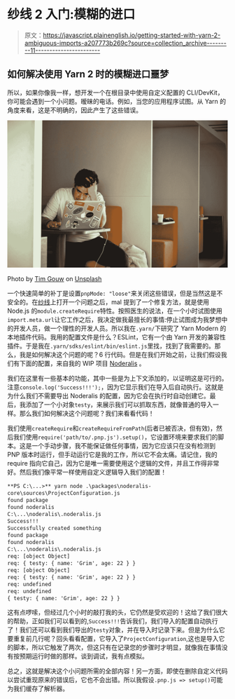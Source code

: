 # 纱线 2 入门:模糊的进口

> 原文：<https://javascript.plainenglish.io/getting-started-with-yarn-2-ambiguous-imports-a207773b269c?source=collection_archive---------11----------------------->

## 如何解决使用 Yarn 2 时的模糊进口噩梦

所以，如果你像我一样，想开发一个在根目录中使用自定义配置的 CLI/DevKit，你可能会遇到一个小问题。暧昧的电话。例如，当您的应用程序试图。从 Yarn 的角度来看，这是不明确的，因此产生了这些错误。

![](img/e286cc1ddde6928f07044633ba386c6c.png)

Photo by [Tim Gouw](https://unsplash.com/@punttim?utm_source=medium&utm_medium=referral) on [Unsplash](https://unsplash.com?utm_source=medium&utm_medium=referral)

一个快速简单的补丁是设置`pnpMode: "loose"`来关闭这些错误，但是当然这是不安全的。在[纱线](https://github.com/yarnpkg/berry)上打开一个问题之后，mal 提到了一个修复方法，就是使用 Node.js 的`module.createRequire`特性。按照医生的说法，在一个小时试图使用`import.meta.url`让它工作之后，我决定做我最擅长的事情:停止试图成为我梦想中的开发人员，做一个理性的开发人员。所以我在`.yarn/`下研究了 Yarn Modern 的本地插件代码。我用的配置文件是什么？ESLint，它有一个由 Yarn 开发的兼容性插件。于是我在`.yarn/sdks/eslint/bin/eslint.js`里找，找到了我需要的。那么，我是如何解决这个问题的呢？6 行代码。但是在我们开始之前，让我们假设我们有下面的配置，来自我的 WIP 项目 [Noderalis](https://github.com/Noderalis) 。

我们在这里有一些基本的功能，其中一些是为上下文添加的，以证明这是可行的。注意`console.log('Success!!!');`，因为它显示我们在导入后自动执行。这就是为什么我们不需要导出 Noderalis 的配置，因为它会在执行时自动创建它。最后，我添加了一个小对象`testy`，来展示我们可以抓取东西，就像普通的导入一样。那么我们如何解决这个问题呢？我们来看看代码！

我们使用`createRequire`和`createRequireFromPath`(后者已被否决，但有效)，然后我们使用`require('path/to/.pnp.js').setup()`，它设置环境来要求我们的脚本。这是一个手动步骤，我不能保证做任何事情，因为它应该只在没有检测到 PNP 版本时运行，但手动运行它是我的工作，所以它不会太痛。请记住，我的 require 指向它自己，因为它是唯一需要使用这个逻辑的文件，并且工作得非常好。然后我们像平常一样使用自定义逻辑导入我们的配置！

```
**PS C:\...>** yarn node .\packages\noderalis-core\sources\ProjectConfiguration.js
found package
found noderalis
C:\...\noderalis\.noderalis.js
Success!!!
Successfully created something
found package
found noderalis
C:\...\noderalis\.noderalis.js
req: [object Object]
req: { testy: { name: 'Grim', age: 22 } }
req: [object Object]
req: { testy: { name: 'Grim', age: 22 } }
req: undefined
req: undefined
{ testy: { name: 'Grim', age: 22 } }
```

这有点啰嗦，但经过几个小时的敲打我的头，它仍然是受欢迎的！这给了我们很大的帮助，正如我们可以看到的,`Success!!!`告诉我们，我们导入的配置自动执行了！我们还可以看到我们导出的`testy`对象，并在导入时记录下来。但是为什么它要重复前几行呢？回头看看配置，它导入了`ProjectConfiguration`,这也是导入它的脚本，所以它触发了两次，但这只有在记录您的步骤时才明显，就像我在事情没有按预期运行时做的那样。谈到调试，我有点模拟。

总之，这就是解决这个小问题所需的全部内容！另一方面，即使在删除自定义代码以尝试重现原来的错误后，它也不会出错。所以我假设`.pnp.js => setup()`可能为我们缓存了解析器。